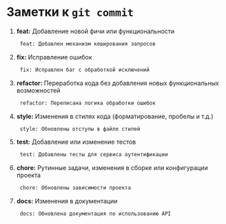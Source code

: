# Заметки к `git commit`

1. **feat:** Добавление новой фичи или функциональности
   ```markdown
    feat: Добавлен механизм кеширования запросов
   ```
2. **fix:** Исправление ошибок
   ```markdown
    fix: Исправлен баг с обработкой исключений
   ```

3. **refactor:** Переработка кода без добавления новых функциональных возможностей
   ```markdown
    refactor: Переписана логика обработки ошибок
   ```

4. **style:** Изменения в стилях кода (форматирование, пробелы и т.д.)
   ```markdown
    style: Обновлены отступы в файле стилей
   ```

5. **test:** Добавление или изменение тестов
   ```markdown
    test: Добавлены тесты для сервиса аутентификации
   ```

6. **chore:** Рутинные задачи, изменения в сборке или конфигурации проекта
   ```markdown
    chore: Обновлены зависимости проекта
   ```

7. **docs:** Изменения в документации
   ```markdown
    docs: Обновлена документация по использованию API
   ```